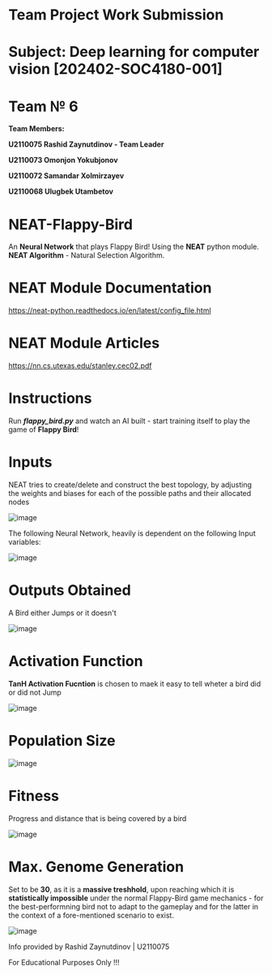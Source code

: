 # Team Project Work Submission

# Subject: Deep learning for computer vision [202402-SOC4180-001]

# Team № 6
**Team Members:**

**U2110075 Rashid Zaynutdinov - Team Leader**

**U2110073 Omonjon Yokubjonov**

**U2110072 Samandar Xolmirzayev**

**U2110068 Ulugbek Utambetov**

# NEAT-Flappy-Bird
An **Neural Network** that plays Flappy Bird! Using the **NEAT** python module. **NEAT Algorithm** - Natural Selection Algorithm.

# NEAT Module Documentation
https://neat-python.readthedocs.io/en/latest/config_file.html

# NEAT Module Articles
https://nn.cs.utexas.edu/stanley.cec02.pdf

# Instructions
Run ***flappy_bird.py*** and watch an AI built - start training itself to play the game of **Flappy Bird**!

# Inputs
NEAT tries to create/delete and construct the best topology, by adjusting the weights and biases for each of the possible paths and their allocated nodes

![image](https://github.com/user-attachments/assets/4806be22-f32f-43fc-8d2c-5384169fca8e)

The following Neural Network, heavily is dependent on the following Input variables:

![image](https://github.com/user-attachments/assets/cb384d65-4766-4889-833c-78d7d0a31f73)

# Outputs Obtained

A Bird either Jumps or it doesn't

![image](https://github.com/user-attachments/assets/63c89f4d-1e21-4572-88f5-ce594720e204)

# Activation Function

**TanH Activation Fucntion** is chosen to maek it easy to tell wheter a bird did or did not Jump

![image](https://github.com/user-attachments/assets/5dac3561-839b-406e-ad38-4feff7eb037f)

# Population Size

![image](https://github.com/user-attachments/assets/43171f69-345e-4341-b1f9-ce317e30a89e)

# Fitness

Progress and distance that is being covered by a bird 

![image](https://github.com/user-attachments/assets/1c6df739-afab-46c9-beec-e06c9f16202a)


# Max. Genome Generation
Set to be **30**, as it is a **massive treshhold**, upon reaching which it is **statistically impossible** under the normal Flappy-Bird game mechanics - for the best-performning bird not to adapt to the gameplay and for the latter in the context of a fore-mentioned scenario to exist.

![image](https://github.com/user-attachments/assets/ad82bedb-3d10-48d1-9df4-cc06c8252b48)



Info provided by Rashid Zaynutdinov | U2110075


For Educational Purposes Only !!!
